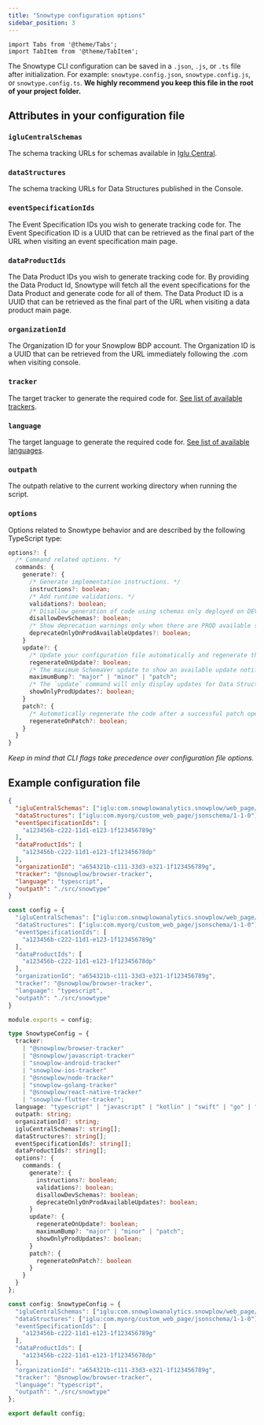 ```yaml
---
title: "Snowtype configuration options"
sidebar_position: 3
---
```


```mdx-code-block
import Tabs from '@theme/Tabs';
import TabItem from '@theme/TabItem';
```

The Snowtype CLI configuration can be saved in a `.json`, `.js`, or `.ts` file after initialization. For example: `snowtype.config.json`, `snowtype.config.js`, or `snowtype.config.ts`. **We highly recommend you keep this file in the root of your project folder.**

## Attributes in your configuration file

### `igluCentralSchemas`

The schema tracking URLs for schemas available in [Iglu Central](http://iglucentral.com/).

### `dataStructures`

The schema tracking URLs for Data Structures published in the Console.

### `eventSpecificationIds`

The Event Specification IDs you wish to generate tracking code for. The Event Specification ID is a UUID that can be retrieved as the final part of the URL when visiting an event specification main page.

### `dataProductIds`

The Data Product IDs you wish to generate tracking code for. By providing the Data Product Id, Snowtype will fetch all the event specifications for the Data Product and generate code for all of them. The Data Product ID is a UUID that can be retrieved as the final part of the URL when visiting a data product main page.

### `organizationId`

The Organization ID for your Snowplow BDP account. The Organization ID is a UUID that can be retrieved from the URL immediately following the .com when visiting console.

### `tracker`

The target tracker to generate the required code for. [See list of available trackers](../using-the-cli/index.md#available-trackerslanguages).

### `language`

The target language to generate the required code for. [See list of available languages](../using-the-cli/index.md#available-trackerslanguages).

### `outpath`

The outpath relative to the current working directory when running the script.

### `options`

Options related to Snowtype behavior and are described by the following TypeScript type:

```ts
options?: {
  /* Command related options. */
  commands: {
    generate?: {
      /* Generate implementation instructions. */
      instructions?: boolean;
      /* Add runtime validations. */
      validations?: boolean;
      /* Disallow generation of code using schemas only deployed on DEV environment. */
      disallowDevSchemas?: boolean;
      /* Show deprecation warnings only when there are PROD available schema updates. */
      deprecateOnlyOnProdAvailableUpdates?: boolean;
    }
    update?: {
      /* Update your configuration file automatically and regenerate the code of the latest available update. */
      regenerateOnUpdate?: boolean;
      /* The maximum SchemaVer update to show an available update notification for. */
      maximumBump?: "major" | "minor" | "patch";
      /* The `update` command will only display updates for Data Structures that have been deployed to production environment. */
      showOnlyProdUpdates?: boolean;
    }
    patch?: {
      /* Automatically regenerate the code after a successful patch operation. */
      regenerateOnPatch?: boolean;
    }
  }
}
```

_Keep in mind that CLI flags take precedence over configuration file options._


## Example configuration file

<Tabs groupId="config" queryString>
  <TabItem value="json" label="JSON" default>

  ```json
{
    "igluCentralSchemas": ["iglu:com.snowplowanalytics.snowplow/web_page/jsonschema/1-0-0"],
    "dataStructures": ["iglu:com.myorg/custom_web_page/jsonschema/1-1-0"],
    "eventSpecificationIds": [
      "a123456b-c222-11d1-e123-1f123456789g"
    ],
    "dataProductIds": [
      "a123456b-c222-11d1-e123-1f12345678dp"
    ],
    "organizationId": "a654321b-c111-33d3-e321-1f123456789g",
    "tracker": "@snowplow/browser-tracker",
    "language": "typescript",
    "outpath": "./src/snowtype"
}
```
  </TabItem>

  <TabItem value="javascript" label="JavaScript" default>

```javascript
const config = {
  "igluCentralSchemas": ["iglu:com.snowplowanalytics.snowplow/web_page/jsonschema/1-0-0"],
  "dataStructures": ["iglu:com.myorg/custom_web_page/jsonschema/1-1-0"],
  "eventSpecificationIds": [
    "a123456b-c222-11d1-e123-1f123456789g"
  ],
  "dataProductIds": [
    "a123456b-c222-11d1-e123-1f12345678dp"
  ],
  "organizationId": "a654321b-c111-33d3-e321-1f123456789g",
  "tracker": "@snowplow/browser-tracker",
  "language": "typescript",
  "outpath": "./src/snowtype"
}

module.exports = config;

```
  </TabItem>

  <TabItem value="typescript" label="TypeScript">

```typescript
type SnowtypeConfig = {
  tracker:
    | "@snowplow/browser-tracker"
    | "@snowplow/javascript-tracker"
    | "snowplow-android-tracker"
    | "snowplow-ios-tracker"
    | "@snowplow/node-tracker"
    | "snowplow-golang-tracker"
    | "@snowplow/react-native-tracker"
    | "snowplow-flutter-tracker";
  language: "typescript" | "javascript" | "kotlin" | "swift" | "go" | "dart";
  outpath: string;
  organizationId?: string;
  igluCentralSchemas?: string[];
  dataStructures?: string[];
  eventSpecificationIds?: string[];
  dataProductIds?: string[];
  options?: {
    commands: {
      generate?: {
        instructions?: boolean;
        validations?: boolean;
        disallowDevSchemas?: boolean;
        deprecateOnlyOnProdAvailableUpdates?: boolean;
      }
      update?: {
        regenerateOnUpdate?: boolean;
        maximumBump?: "major" | "minor" | "patch";
        showOnlyProdUpdates?: boolean;
      }
      patch?: {
        regenerateOnPatch?: boolean
      }
    }
  }
};

const config: SnowtypeConfig = {
  "igluCentralSchemas": ["iglu:com.snowplowanalytics.snowplow/web_page/jsonschema/1-0-0"],
  "dataStructures": ["iglu:com.myorg/custom_web_page/jsonschema/1-1-0"],
  "eventSpecificationIds": [
    "a123456b-c222-11d1-e123-1f123456789g"
  ],
  "dataProductIds": [
    "a123456b-c222-11d1-e123-1f12345678dp"
  ],
  "organizationId": "a654321b-c111-33d3-e321-1f123456789g",
  "tracker": "@snowplow/browser-tracker",
  "language": "typescript",
  "outpath": "./src/snowtype"
};

export default config;

```
  </TabItem>

</Tabs>
